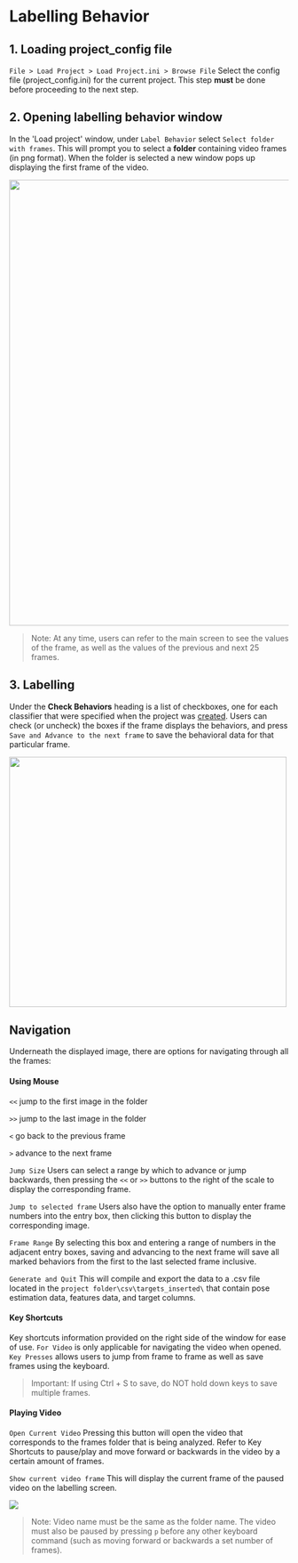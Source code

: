 # Labelling Behavior

## 1. Loading project_config file 
`File > Load Project > Load Project.ini > Browse File` Select the config file (project_config.ini) for the current project. This step **must** be done before proceeding to the next step.

## 2. Opening labelling behavior window
In the 'Load project' window, under `Label Behavior` select `Select folder with frames`. This will prompt you to select a **folder** containing video frames (in png format). When the folder is selected a new window pops up displaying the first frame of the video. 

<img src="https://github.com/sgoldenlab/simba/blob/master/images/labelling_table.PNG" width="752" height="802" />

> Note: At any time, users can refer to the main screen to see the values of the frame, as well as the values of the previous and next 25 frames.

## 3. Labelling 
Under the **Check Behaviors** heading is a list of checkboxes, one for each classifier that were specified when the project was [created](https://github.com/sgoldenlab/simba/blob/master/docs/tutorial.md#part-1-create-a-new-project-1). Users can check (or uncheck) the boxes if the frame displays the behaviors, and press `Save and Advance to the next frame` to save the behavioral data for that particular frame.


<img src="https://github.com/sgoldenlab/simba/blob/master/images/labelling_mainscreen.PNG" width="500" height="450" />

## Navigation
Underneath the displayed image, there are options for navigating through all the frames:

#### Using Mouse

`<<` jump to the first image in the folder 

`>>` jump to the last image in the folder

`<` go back to the previous frame 

`>` advance to the next frame 

`Jump Size` Users can select a range by which to advance or jump backwards, then pressing the `<<` or `>>` buttons to the right of the scale to display the corresponding frame.

`Jump to selected frame` Users also have the option to manually enter frame numbers into the entry box, then clicking this button to display the corresponding image.

`Frame Range` By selecting this box and entering a range of numbers in the adjacent entry boxes, saving and advancing to the next frame will save all marked behaviors from the first to the last selected frame inclusive. 

`Generate and Quit` This will compile and export the data to a .csv file located in the `project folder\csv\targets_inserted\` that contain pose estimation data, features data, and target columns.

#### Key Shortcuts 

Key shortcuts information provided on the right side of the window for ease of use. 
`For Video` is only applicable for navigating the video when opened.
`Key Presses` allows users to jump from frame to frame as well as save frames using the keyboard. 
> Important: If using Ctrl + S to save, do NOT hold down keys to save multiple frames.


#### Playing Video
`Open Current Video` Pressing this button will open the video that corresponds to the frames folder that is being analyzed. Refer to Key Shortcuts to pause/play and move forward or backwards in the video by a certain amount of frames.

`Show current video frame` This will display the current frame of the paused video on the labelling screen.

![](https://github.com/sgoldenlab/tkinter_test/blob/master/images/openingvideo.gif)
> Note: Video name must be the same as the folder name. The video must also be paused by pressing `p` before any other keyboard command (such as moving forward or backwards a set number of frames). 



